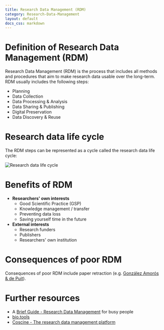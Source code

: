 ```yaml
---
title: Research Data Management (RDM)
category: Research-Data-Management
layout: default
docs_css: markdown
---
```

# Definition of Research Data Management (RDM)
Research Data Management (RDM) is the process that includes all methods and procedures that aim to make research data usable over the long-term. RDM usually includes the following steps:
* Planning
* Data Collection
* Data Processing & Analysis
* Data Sharing & Publishing
* Digital Preservation
* Data Discovery & Reuse

# Research data life cycle
The RDM steps can be represented as a cycle called the research data life cycle: 

![Research data life cycle](/nfdi4microbiota-knowledge-base/assets/img/research_data_life_cycle.png)

# Benefits of RDM
* **Researchers' own interests**
    * Good Scientific Practice (GSP)
    * Knowledge management / transfer
    * Preventing data loss
    * Saving yourself time in the future 
* **External interests**
    * Research funders
    * Publishers
    * Researchers' own institution

# Consequences of poor RDM
Consequences of poor RDM include paper retraction (e.g. [González Amorós & de Puit](https://doi.org/10.1016/j.scijus.2015.04.005)).

# Further resources
* A [Brief Guide - Research Data Management](https://doi.org/10.5281/zenodo.4000989) for busy people
* [bio.tools](https://bio.tools/)
* [Coscine - The research data management platform](https://coscine.de/)
